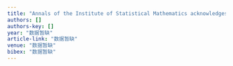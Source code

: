 ```yaml
---
title: "Annals of the Institute of Statistical Mathematics acknowledges the following in-dividuals who served as referees from October 2000 to September 2001."
authors: []
authors-key: []
year: "数据暂缺"
article-link: "数据暂缺"
venue: "数据暂缺"
bibex: "数据暂缺"
---
```

